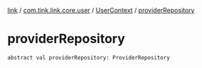 [link](../../index.md) / [com.tink.link.core.user](../index.md) / [UserContext](index.md) / [providerRepository](./provider-repository.md)

# providerRepository

`abstract val providerRepository: ProviderRepository`